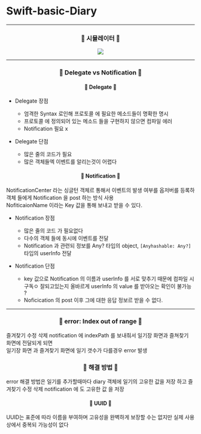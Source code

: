# Swift-basic-Diary
<hr/>

<h3 align="center"> 🎥 시뮬레이터 🎥 </h3>

<p align="center"> 
  <img src="https://user-images.githubusercontent.com/91595135/159505399-c4b75de7-422e-463b-b0df-46170a36c12a.gif">
</p>
<hr/>

<h3 align="center">🔧 Delegate vs Notification 🔧</h3>

<h4 align="center"> 🚀 Delegate 🚀 </h4>

- Delegate 장점
   - 엄격한 Syntax 로인해 프로토콜 에 필요한 메소드들이 명확한 명시
   * 프로토콜 에 정의되어 있는 메소드 들을 구현하지 않으면 컴파일 에러
   + Notification 필요 x

- Delegate 단점
   - 많은 줄의 코드가 필요
   * 많은 객체들엑 이벤트를 알리는것이 어렵다

<h4 align="center"> 🚀 Notification 🚀 </h4>

NotificationCenter 라는 싱글턴 객체르 통해서 이벤트의 발생 여부를 옵저버를 등록하 객체 들에게 Notification 을 post 하는 방식 사용 </br>
NofiticaionName 이라는 Key 값을 통해 보내고 받을 수 있다.

- Notification 장점
   - 많은 줄의 코드 가 필요없다
   * 다수의 객체 들에 동시에 이벤트를 전달
   + Notification 과 관련되 정보를 Any? 타입의 object, ```[Anyhashable: Any?]``` 타입의 userInfo 전달

- Notification 단점
   - key 값으로 Notification 의 이름과 userInfo 를 서로 맞추기 때문에 컴파일 시 구독ㅇ 잘되고있는지 올바르게 userInfo 의 value 를 받아오는 확인이 불가능 ?
   * Noficication 의 post 이후 그에 대한 응답 정보르 받을 수 없다.
<hr/>

<h3 align="center">🔧 error: Index out of range 🔧</h3>

즐겨찾기 수정 삭제 notification 에 indexPath 를 보내줘서 일기장 화면과 즐쳐찾기 화면에 전달되게 되면 </br> 
일기장 화면 과 즐겨찾기 화면에 일기 갯수가 다를경우 error 발생 </br> 

<h3 align="center">🔧 해결 방법 🔧</h3>

error 해결 방법은 일기를 추가할때마다 diary 객체에 일기의 고유한 값을 저장 하고 즐겨찾기 수정 삭제 notification 에 도 고유한 값 을 저장

<h4 align="center"> 🚀 UUID 🚀 </h4>
UUID는 표준에 따라 이름을 부여하며 고유성을 완벽하게 보장할 수는 없지만 실제 사용 상에서 중복되 가능성이 없다 </br>

 

